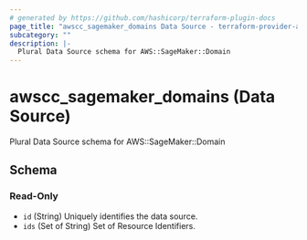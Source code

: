 ```yaml
---
# generated by https://github.com/hashicorp/terraform-plugin-docs
page_title: "awscc_sagemaker_domains Data Source - terraform-provider-awscc"
subcategory: ""
description: |-
  Plural Data Source schema for AWS::SageMaker::Domain
---
```


# awscc_sagemaker_domains (Data Source)

Plural Data Source schema for AWS::SageMaker::Domain



<!-- schema generated by tfplugindocs -->
## Schema

### Read-Only

- `id` (String) Uniquely identifies the data source.
- `ids` (Set of String) Set of Resource Identifiers.


